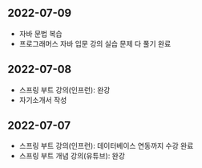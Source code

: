 ## 2022-07-09
- 자바 문법 복습
- 프로그래머스 자바 입문 강의 실습 문제 다 풀기 완료

## 2022-07-08
- 스프링 부트 강의(인프런): 완강
- 자기소개서 작성

## 2022-07-07
- 스프링 부트 강의(인프런): 데이터베이스 연동까지 수강 완료
- 스프링 부트 개념 강의(유튜브): 완강

